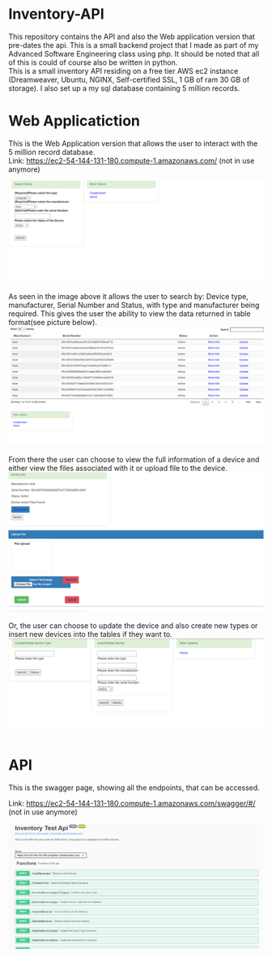 # Inventory-API
This repository contains the API and also the Web application version that pre-dates the api. This is a small backend project that I made as part of my Advanced Software Engineering class using php. It should be noted that all of this is could of course also be written in python. <br>
This is a small inventory API residing on a free tier AWS ec2 instance (Dreamweaver, Ubuntu, NGINX, Self-certified SSL, 1 GB of ram 30 GB of storage). I also set up a my sql database containing 5 million records.

# Web Applicatiction
This is the Web Application version that allows the user to interact with the 5 million record database. <br>
Link: https://ec2-54-144-131-180.compute-1.amazonaws.com/ (not in use anymore) <br>

![index](img/WebIndex.PNG) <br><br>
As seen in the image above it allows the user to search by: Device type, manufacturer, Serial Number and Status, with type and manufacturer being required.
This gives the user the ability to view the data returned in table format(see picture below). <br>
![list](img/ListDevices.PNG) <br><br>
From there the user can choose to view the full information of a device and either view the files associated with it or upload file to the device. <br>
![upload](img/ViewFile.PNG) <br><br>
Or, the user can choose to update the device and also create new types or insert new devices into the tables if they want to. <br>
![create](img/Create.PNG) <br><br>

# API
This is the swagger page, showing all the endpoints, that can be accessed.<br>

Link: https://ec2-54-144-131-180.compute-1.amazonaws.com/swagger/#/ (not in use anymore) <br>

![swagger](img/swagger.PNG) <br>

